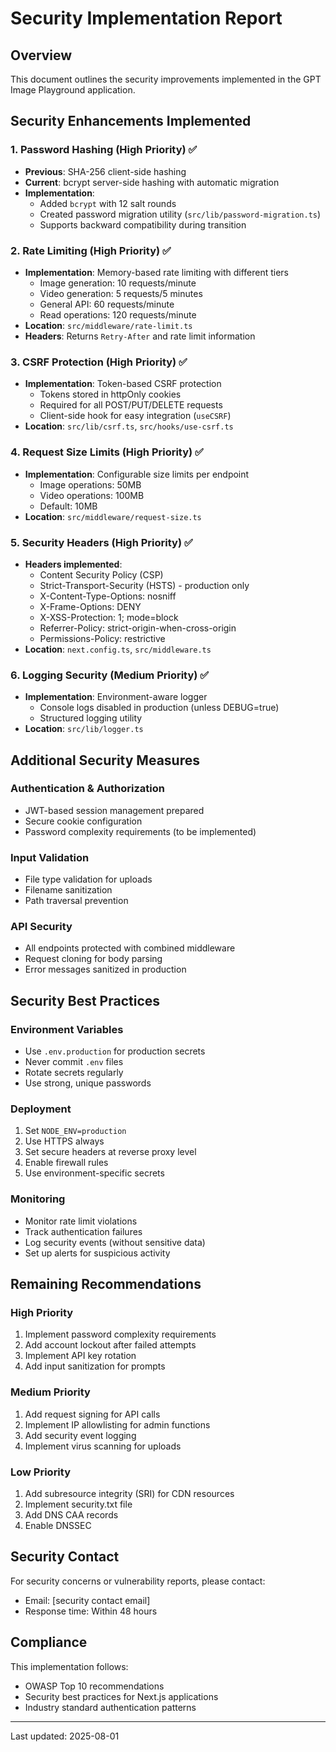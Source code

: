 # Security Implementation Report

## Overview
This document outlines the security improvements implemented in the GPT Image Playground application.

## Security Enhancements Implemented

### 1. Password Hashing (High Priority) ✅
- **Previous**: SHA-256 client-side hashing
- **Current**: bcrypt server-side hashing with automatic migration
- **Implementation**: 
  - Added `bcrypt` with 12 salt rounds
  - Created password migration utility (`src/lib/password-migration.ts`)
  - Supports backward compatibility during transition

### 2. Rate Limiting (High Priority) ✅
- **Implementation**: Memory-based rate limiting with different tiers
  - Image generation: 10 requests/minute
  - Video generation: 5 requests/5 minutes
  - General API: 60 requests/minute
  - Read operations: 120 requests/minute
- **Location**: `src/middleware/rate-limit.ts`
- **Headers**: Returns `Retry-After` and rate limit information

### 3. CSRF Protection (High Priority) ✅
- **Implementation**: Token-based CSRF protection
  - Tokens stored in httpOnly cookies
  - Required for all POST/PUT/DELETE requests
  - Client-side hook for easy integration (`useCSRF`)
- **Location**: `src/lib/csrf.ts`, `src/hooks/use-csrf.ts`

### 4. Request Size Limits (High Priority) ✅
- **Implementation**: Configurable size limits per endpoint
  - Image operations: 50MB
  - Video operations: 100MB
  - Default: 10MB
- **Location**: `src/middleware/request-size.ts`

### 5. Security Headers (High Priority) ✅
- **Headers implemented**:
  - Content Security Policy (CSP)
  - Strict-Transport-Security (HSTS) - production only
  - X-Content-Type-Options: nosniff
  - X-Frame-Options: DENY
  - X-XSS-Protection: 1; mode=block
  - Referrer-Policy: strict-origin-when-cross-origin
  - Permissions-Policy: restrictive
- **Location**: `next.config.ts`, `src/middleware.ts`

### 6. Logging Security (Medium Priority) ✅
- **Implementation**: Environment-aware logger
  - Console logs disabled in production (unless DEBUG=true)
  - Structured logging utility
- **Location**: `src/lib/logger.ts`

## Additional Security Measures

### Authentication & Authorization
- JWT-based session management prepared
- Secure cookie configuration
- Password complexity requirements (to be implemented)

### Input Validation
- File type validation for uploads
- Filename sanitization
- Path traversal prevention

### API Security
- All endpoints protected with combined middleware
- Request cloning for body parsing
- Error messages sanitized in production

## Security Best Practices

### Environment Variables
- Use `.env.production` for production secrets
- Never commit `.env` files
- Rotate secrets regularly
- Use strong, unique passwords

### Deployment
1. Set `NODE_ENV=production`
2. Use HTTPS always
3. Set secure headers at reverse proxy level
4. Enable firewall rules
5. Use environment-specific secrets

### Monitoring
- Monitor rate limit violations
- Track authentication failures
- Log security events (without sensitive data)
- Set up alerts for suspicious activity

## Remaining Recommendations

### High Priority
1. Implement password complexity requirements
2. Add account lockout after failed attempts
3. Implement API key rotation
4. Add input sanitization for prompts

### Medium Priority
1. Add request signing for API calls
2. Implement IP allowlisting for admin functions
3. Add security event logging
4. Implement virus scanning for uploads

### Low Priority
1. Add subresource integrity (SRI) for CDN resources
2. Implement security.txt file
3. Add DNS CAA records
4. Enable DNSSEC

## Security Contact
For security concerns or vulnerability reports, please contact:
- Email: [security contact email]
- Response time: Within 48 hours

## Compliance
This implementation follows:
- OWASP Top 10 recommendations
- Security best practices for Next.js applications
- Industry standard authentication patterns

---
Last updated: 2025-08-01